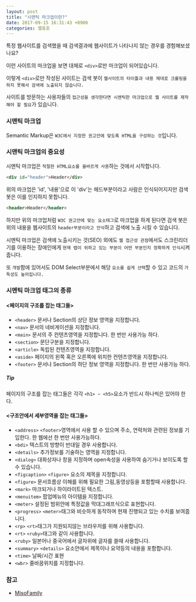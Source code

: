 ```yaml
---
layout: post
title: "시맨틱 마크업이란?"
date: 2017-09-15 16:31:43 +0900
categories: 웹표준
---
```

특정 웹사이트를 검색했을 때 검색결과에 웹사이트가 나타나지 않는 경우를 경험해보셨나요? 

이런 사이트의 마크업을 보면 대체로 `<div>`로만 마크업이 되어있습니다.

이렇게 `<div>`로만 작성된 사이트는 검색 봇이 `웹사이트의 타이틀과 내용 제대로 크롤링을 하지 못해서 검색에 노출되지 않습니다.`

사이트를 방문하는 사용자들의 `접근성을 생각한다면 시멘틱한 마크업으로 웹 사이트를 제작해야 할 필요`가 있습니다.

### 시맨틱 마크업
Semantic Markup은 `W3C에서 지정한 권고안에 맞도록 HTML을 구성하는 것`입니다.

### 시맨틱 마크업의 중요성
시멘틱 마크업은 `적절한 HTML요소를 올바르게 사용`하는 것에서 시작합니다. 
```html
<div id="header">Header</div>
```
위의 마크업은 'id', '내용'으로 이 'div'는 헤드부분이라고 사람은 인식되어지지만 검색 봇은 이를 인지하지 못합니다.

```html
<header>Header</header>
```
하지만 위의 마크업처럼 `W3C 권고안에 맞는 요소태그`로 마크업을 하게 된다면 검색 봇은 위의 내용을 웹사이트의 `header부분이라고 안식`하고 검색에 노출 시킬 수 있습니다.

시멘틱 마크업은 검색에 노출시키는 것(SEO) 외에도 `웹 접근성 관점`에서도 스크린리더기를 이용하는 장애인에게 `현재 탭이 위하고 있는 부분이 어떤 부분인지 정확하게 인식`시켜 줍니다.

또 `개발`함에 있어서도 DOM Select부분에서 해당 `요소를 쉽게 선택`할 수 있고 코드의 `가독성도 높아집니다.`

### 시멘틱 마크업 태그의 종류

#### <페이지의 구조를 잡는 태그들>
- `<header>` 문서나 Section의 상단 정보 영역을 지정합니다. 
- `<nav>`	문서의 네비게이션을 지정합니다.
- `<main>`	문서의 주 컨텐츠영역을 지정합니다. 한 번만 사용가능 하다.
- `<section>`	문단구분을 지정합니다.
- `<article>`	독립된 컨텐츠영역을 지정합니다.
- `<aside>`	페이지의 왼쪽 혹은 오른쪽에 위치한 컨텐츠영역을 지정합니다.
- `<footer>` 문서나 Section의 하단 정보 영역을 지정합니다. 한 번만 사용가능 하다.

##### Tip
페이지의 구조를 잡는 태그들은 각각 `<h1> ~ <h5>`요소가 반드시 하나씩은 있어야 한다.

#### <구조안에서 세부영역을 잡는 태그들>
- `<address>` `<footer>`영역에서 사용 할 수 있으며 주소, 연락처와 관련된 정보를 기입한다. 한 웹에선 한 번만 사용가능하다.
- `<bdi>`	텍스트의 방향이 반대일 경우 사용합니다.
- `<details>`	추가정보를 기술하는 영역을 지정합니다.
- `<dialog>`	대화상자나 창을 지정하며 open속성을 사용하여 숨기거나 보이도록 할 수 있습니다.
- `<figcaption>`	`<figure>` 요소의 제목을 지정합니다.
- `<figure>`	문서흐름상 이해를 위해 필요한 그림,동영상등을 포함할때 사용합니다.
- `<mark>`	마크되거나 하이라이트된 텍스트.
- `<menuitem>` 	팝업메뉴의 아이템을 지정합니다.
- `<meter>`	설정된 범위안에 특정값을 막대그래프식으로 표현합니다.
- `<progress>`	`<meter>`태그와 비슷하게 동작하며 현재 진행되고 있는 수치를 보여줍니다.
- `<rp>`	`<rt>`태그가 지원되지않는 브라우저를 위해 사용합니다.
- `<rt>`	`<ruby>`태그와 같이 사용합니다.
- `<ruby>`	일본어나 중국어에서 글자위에 글자를 쓸때 사용합니다.
- `<summary>`	`<details>` 요소안에서 제목이나 요약등의 내용을 포함합니다.
- `<time>`	날짜/시간 표현
- `<wbr>`	줄바꿈위치를 지정합니다.


### 참고
- [MisoFamily](http://misofamily.com/2)